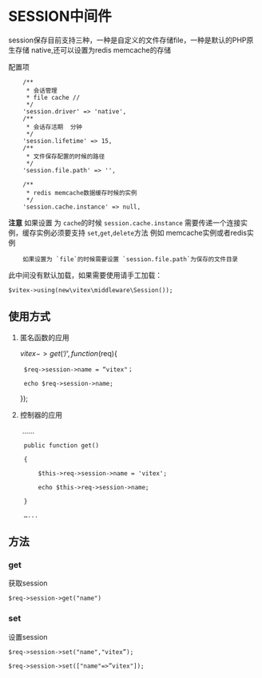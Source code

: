 # SESSION中间件


session保存目前支持三种，一种是自定义的文件存储file，一种是默认的PHP原生存储 native,还可以设置为redis memcache的存储


配置项

```
    /**
     * 会话管理
     * file cache //
     */
    'session.driver' => 'native',
    /**
     * 会话存活期  分钟
     */
    'session.lifetime' => 15,
    /**
     * 文件保存配置的时候的路径
     */
    'session.file.path' => '',

    /**
     * redis memcache数据缓存时候的实例
     */
    'session.cache.instance' => null,
```

**注意** 如果设置 为 `cache`的时候 `session.cache.instance` 需要传递一个连接实例，缓存实例必须要支持 `set`,`get`,`delete`方法
例如 memcache实例或者redis实例
        
        如果设置为 `file`的时候需要设置 `session.file.path`为保存的文件目录

此中间没有默认加载，如果需要使用请手工加载： 

`$vitex->using(new\vitex\middleware\Session());`

## 使用方式

1. 匿名函数的应用
   
   	$vitex->get(‘/‘,function($req){
   
   		$req->session->name = “vitex"；
   
   		echo $req->session->name;
   
   	});
   
2. 控制器的应用
   
   ​       …...

		public function get()

		{

			$this->req->session->name = 'vitex';

			echo $this->req->session->name;

		}

		…...

## 方法

### get

获取session

`$req->session->get("name")`

### set

设置session

`$req->session->set("name","vitex”);`

`$req->session->set(["name"=>”vitex"]);`